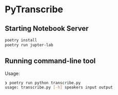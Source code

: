 # PyTranscribe


<!-- WARNING: THIS FILE WAS AUTOGENERATED! DO NOT EDIT! -->

## Starting Notebook Server

``` sh
poetry install
poetry run jupter-lab
```

## Running command-line tool

Usage:

``` sh
❯ poetry run python transcribe.py
usage: transcribe.py [-h] speakers input output
```
